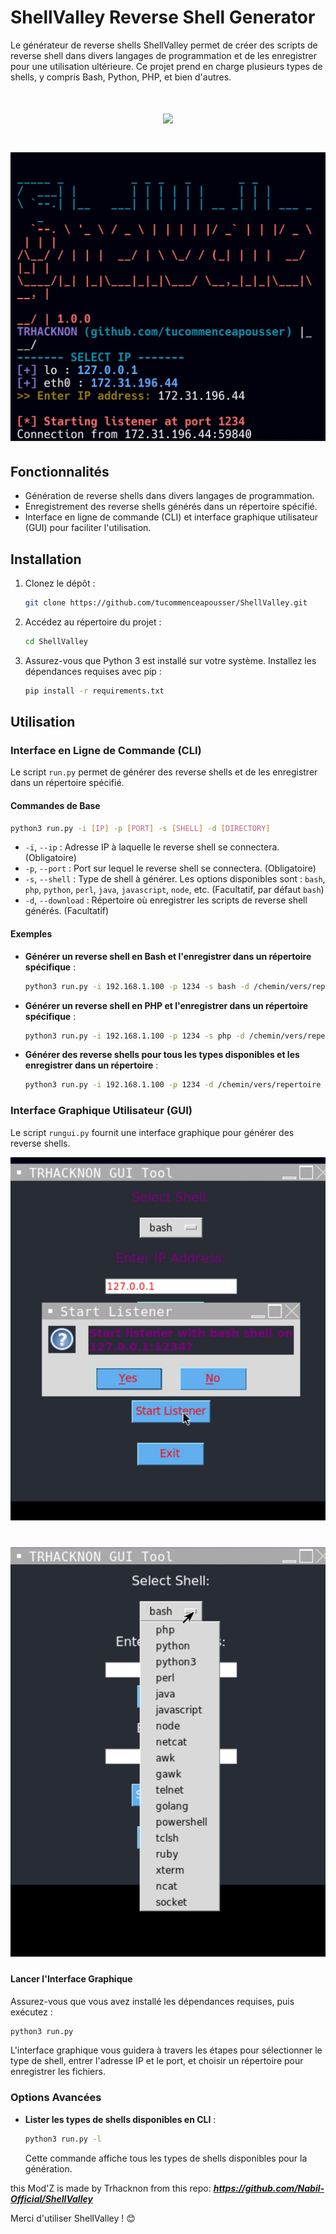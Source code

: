 # ShellValley Reverse Shell Generator

Le générateur de reverse shells ShellValley permet de créer des scripts de reverse shell dans divers langages de programmation et de les enregistrer pour une utilisation ultérieure. Ce projet prend en charge plusieurs types de shells, y compris Bash, Python, PHP, et bien d'autres.

<h1 align="center">
 <a href="#"><img src="./img/shell_valley.png"></a>
<h1 align="center">
 <a href="#"><img src="./img/Screenshot_2024-08-19-17-04-10-960_com.android.chrome-edit.jpg"></a>

## Fonctionnalités

- Génération de reverse shells dans divers langages de programmation.
- Enregistrement des reverse shells générés dans un répertoire spécifié.
- Interface en ligne de commande (CLI) et interface graphique utilisateur (GUI) pour faciliter l'utilisation.

## Installation

1. Clonez le dépôt :

   ```bash
   git clone https://github.com/tucommenceapousser/ShellValley.git
   ```

2. Accédez au répertoire du projet :

   ```bash
   cd ShellValley
   ```

3. Assurez-vous que Python 3 est installé sur votre système. Installez les dépendances requises avec pip :

   ```bash
   pip install -r requirements.txt
   ```

## Utilisation

### Interface en Ligne de Commande (CLI)

Le script `run.py` permet de générer des reverse shells et de les enregistrer dans un répertoire spécifié.

#### Commandes de Base

```bash
python3 run.py -i [IP] -p [PORT] -s [SHELL] -d [DIRECTORY]
```

- `-i`, `--ip` : Adresse IP à laquelle le reverse shell se connectera. (Obligatoire)
- `-p`, `--port` : Port sur lequel le reverse shell se connectera. (Obligatoire)
- `-s`, `--shell` : Type de shell à générer. Les options disponibles sont : `bash`, `php`, `python`, `perl`, `java`, `javascript`, `node`, etc. (Facultatif, par défaut `bash`)
- `-d`, `--download` : Répertoire où enregistrer les scripts de reverse shell générés. (Facultatif)

#### Exemples

- **Générer un reverse shell en Bash et l'enregistrer dans un répertoire spécifique** :

  ```bash
  python3 run.py -i 192.168.1.100 -p 1234 -s bash -d /chemin/vers/repertoire
  ```

- **Générer un reverse shell en PHP et l'enregistrer dans un répertoire spécifique** :

  ```bash
  python3 run.py -i 192.168.1.100 -p 1234 -s php -d /chemin/vers/repertoire
  ```

- **Générer des reverse shells pour tous les types disponibles et les enregistrer dans un répertoire** :

  ```bash
  python3 run.py -i 192.168.1.100 -p 1234 -d /chemin/vers/repertoire
  ```

### Interface Graphique Utilisateur (GUI)

Le script `rungui.py` fournit une interface graphique pour générer des reverse shells.

<a href="#"><img src="./img/Screenshot_2024-08-19-15-58-31-137_com.android.chrome-edit.jpg"></a>
 <h1 align="center">
 <a href="#"><img src="./img/Screenshot_2024-08-19-15-55-06-921_com.android.chrome-edit.jpg"></a>

#### Lancer l'Interface Graphique

Assurez-vous que vous avez installé les dépendances requises, puis exécutez :

```bash
python3 run.py
```

L'interface graphique vous guidera à travers les étapes pour sélectionner le type de shell, entrer l'adresse IP et le port, et choisir un répertoire pour enregistrer les fichiers.

### Options Avancées

- **Lister les types de shells disponibles en CLI** :

  ```bash
  python3 run.py -l
  ```

  Cette commande affiche tous les types de shells disponibles pour la génération.

this Mod'Z is made by Trhacknon from this repo:
***https://github.com/Nabil-Official/ShellValley***

Merci d'utiliser ShellValley ! 😊
